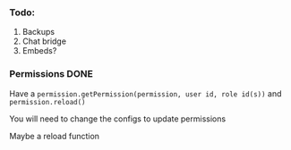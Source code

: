 ### Todo:

1) Backups
2) Chat bridge
3) Embeds?



### Permissions DONE
Have a `permission.getPermission(permission, user id, role id(s))` and 
`permission.reload()`

You will need to change the configs to update permissions

Maybe a reload function
